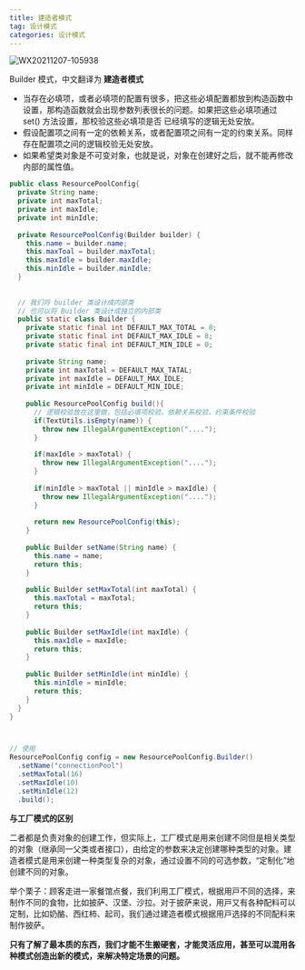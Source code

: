 ```yaml
---
title: 建造者模式
tag: 设计模式
categories: 设计模式 
---
```




![WX20211207-105938](https://s2.loli.net/2021/12/07/NcgsK2ErBj7TpuX.png)



Builder 模式，中文翻译为 **建造者模式**



* 当存在必填项，或者必填项的配置有很多，把这些必填配置都放到构造函数中设置，那构造函数就会出现参数列表很长的问题。如果把这些必填项通过 set() 方法设置，那校验这些必填项是否 已经填写的逻辑无处安放。
* 假设配置项之间有一定的依赖关系，或者配置项之间有一定的约束关系。同样存在配置项之间的逻辑校验无处安放。
* 如果希望类对象是不可变对象，也就是说，对象在创建好之后，就不能再修改内部的属性值。

```java
public class ResourcePoolConfig{
  private String name;
  private int maxTotal;
  private int maxIdle;
  private int minIdle;
  
  private ResourcePoolConfig(Builder builder) {
    this.name = builder.name;
    this.maxToal = builder.maxTotal;
    this.maxIdle = builder.maxIdle;
    this.minIdle = builder.minIdle;
  }
  
  
  // 我们将 builder 类设计成内部类
  // 也可以将 Builder 类设计成独立的内部类
  public static class Builder {
    private static final int DEFAULT_MAX_TOTAL = 8;
    private static final int DEFAULT_MAX_IDLE = 8;
    private static final int DEFAULT_MIN_IDLE = 0;
    
    private String name;
    private int maxTotal = DEFAULT_MAX_TATAL;
    private int maxIdle = DEFAULT_MAX_IDLE;
    private int minIdle = DEFAULT_MIN_IDLE;
    
    public ResourcePoolConfig build(){
      // 逻辑校验放在这里做，包括必填项校验，依赖关系校验，约束条件校验
      if(TextUtils.isEmpty(name)) {
        throw new IllegalArgumentException("....");
      }
      
      if(maxIdle > maxTotal) {
        throw new IllegalArgumentException("....");
      }
      
      if(minIdle > maxTotal || minIdle > maxIdle) {
        throw new IllegalArgumentException("....");
      }
      
      return new ResourcePoolConfig(this);
    }
    
    public Builder setName(String name) {
      this.name = name;
      return this;
    }
    
    public Builder setMaxTotal(int maxTotal) {
      this.maxTotal = maxTotal;
      return this;
    }
    
    public Builder setMaxIdle(int maxIdle) {
      this.maxIdle = maxIdle;
      return this;
    }
    
    public Builder setMinIdle(int minIdle) {
      this.minIdle = minIdle;
      return this;
    }
  }
}



// 使用
ResourcePoolConfig config = new ResourcePoolConfig.Builder()
  .setName("connectionPool")
  .setMaxTotal(16)
  .setMaxIdle(10)
  .setMinIdle(12)
  .build();
```

**与工厂模式的区别**

二者都是负责对象的创建工作，但实际上，工厂模式是用来创建不同但是相关类型的对象（继承同一父类或者接口），由给定的参数来决定创建哪种类型的对象。建造者模式是用来创建一种类型复杂的对象，通过设置不同的可选参数，“定制化”地创建不同的对象。



举个栗子：顾客⾛进⼀家餐馆点餐，我们利⽤⼯⼚模式，根据⽤⼾不同的选择，来制作不同的⻝物，⽐如披萨、汉堡、沙拉。对于披萨来说，⽤⼾⼜有各种配料可以定制，⽐如奶酪、西红柿、起司，我们通过建造者模式根据⽤⼾选择的不同配料来制作披萨。



**只有了解了最本质的东西，我们才能不生搬硬套，才能灵活应用，甚至可以混用各种模式创造出新的模式，来解决特定场景的问题。**